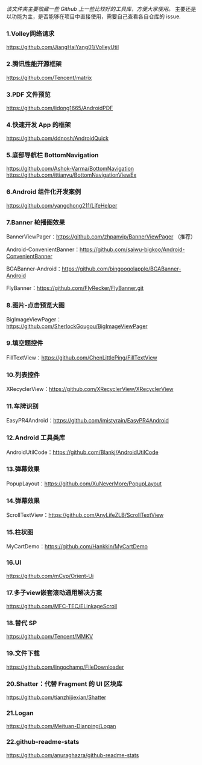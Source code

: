 *该文件夹主要收藏一些 Github 上一些比较好的工具库，方便大家使用。*
主要还是以功能为主，是否能够在项目中直接使用，需要自己查看各自仓库的 issue.


### 1.Volley网络请求 

https://github.com/JiangHaiYang01/VolleyUtil

### 2.腾讯性能开源框架

https://github.com/Tencent/matrix

### 3.PDF 文件预览

https://github.com/lidong1665/AndroidPDF

### 4.快速开发 App 的框架

https://github.com/ddnosh/AndroidQuick

### 5.底部导航栏 BottomNavigation

https://github.com/Ashok-Varma/BottomNavigation
https://github.com/ittianyu/BottomNavigationViewEx

### 6.Android 组件化开发案例

https://github.com/yangchong211/LifeHelper

### 7.Banner 轮播图效果

BannerViewPager：https://github.com/zhpanvip/BannerViewPager （推荐）

Android-ConvenientBanner：https://github.com/saiwu-bigkoo/Android-ConvenientBanner

BGABanner-Android：https://github.com/bingoogolapple/BGABanner-Android

FlyBanner：https://github.com/FlyRecker/FlyBanner.git

### 8.图片-点击预览大图

BigImageViewPager：https://github.com/SherlockGougou/BigImageViewPager

### 9.填空题控件

FillTextView：https://github.com/ChenLittlePing/FillTextView

### 10.列表控件

XRecyclerView：https://github.com/XRecyclerView/XRecyclerView

### 11.车牌识别

EasyPR4Android：https://github.com/imistyrain/EasyPR4Android

### 12.Android 工具类库

AndroidUtilCode：https://github.com/Blankj/AndroidUtilCode

### 13.弹幕效果

PopupLayout：https://github.com/XuNeverMore/PopupLayout

### 14.弹幕效果

ScrollTextView：https://github.com/AnyLifeZLB/ScrollTextView

### 15.柱状图   

MyCartDemo：https://github.com/Hankkin/MyCartDemo

### 16.UI

 https://github.com/mCyp/Orient-Ui

### 17.多子view嵌套滚动通用解决方案

https://github.com/MFC-TEC/ELinkageScroll

### 18.替代 SP

https://github.com/Tencent/MMKV

### 19.文件下载

https://github.com/lingochamp/FileDownloader

### 20.Shatter：代替 Fragment 的 UI 区块库

https://github.com/tianzhijiexian/Shatter

### 21.Logan

https://github.com/Meituan-Dianping/Logan

### 22.github-readme-stats

https://github.com/anuraghazra/github-readme-stats

